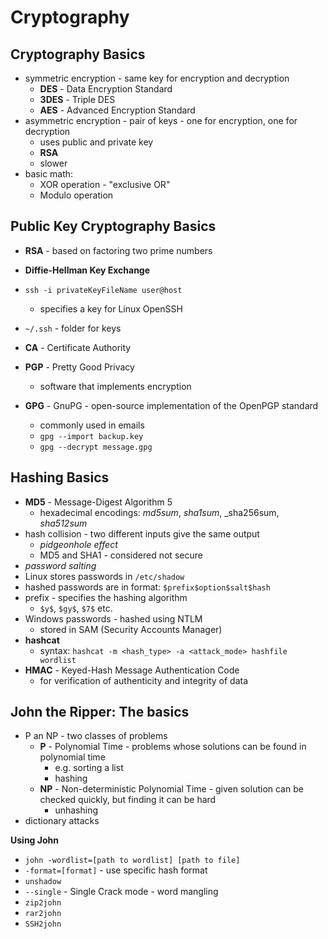 # Cryptography

## Cryptography Basics
- symmetric encryption - same key for encryption and decryption
	- **DES** - Data Encryption Standard
	- **3DES** - Triple DES
	- **AES** - Advanced Encryption Standard
- asymmetric encryption - pair of keys - one for encryption, one for decryption
	- uses public and private key
	- **RSA**
	- slower
- basic math:
	- XOR operation - "exclusive OR"
	- Modulo operation

## Public Key Cryptography Basics
- **RSA** - based on factoring two prime numbers
- **Diffie-Hellman Key Exchange**

- `ssh -i privateKeyFileName user@host`
	- specifies a key for Linux OpenSSH
- `~/.ssh` - folder for keys
- **CA** - Certificate Authority
- **PGP** - Pretty Good Privacy
	- software that implements encryption
- **GPG** - GnuPG - open-source implementation of the OpenPGP standard
	- commonly used in emails
	- `gpg --import backup.key`
	- `gpg --decrypt message.gpg`

## Hashing Basics
- **MD5** - Message-Digest Algorithm 5
	- hexadecimal encodings: _md5sum_, _sha1sum_, _sha256sum, _sha512sum_
- hash collision - two different inputs give the same output
	- _pidgeonhole effect_
	- MD5 and SHA1 - considered not secure
- _password salting_
- Linux stores passwords in `/etc/shadow`
- hashed passwords are in format: `$prefix$option$salt$hash`
- prefix - specifies the hashing algorithm
	- `$y$`, `$gy$`, `$7$` etc.
- Windows passwords - hashed using NTLM
	- stored in SAM (Security Accounts Manager)
- **hashcat**
	- syntax: `hashcat -m <hash_type> -a <attack_mode> hashfile wordlist`
- **HMAC** - Keyed-Hash Message Authentication Code
	- for verification of authenticity and integrity of data

## John the Ripper: The basics
- P an NP - two classes of problems
	- **P** - Polynomial Time - problems whose solutions can be found in polynomial time
		- e.g. sorting a list
		- hashing
	- **NP** - Non-deterministic Polynomial Time - given solution can be checked quickly, but finding it can be hard
		- unhashing
- dictionary attacks

**Using John**
- `john -wordlist=[path to wordlist] [path to file]`
- `-format=[format]` - use specific hash format
- `unshadow`
- `--single` - Single Crack mode - word mangling
- `zip2john`
- `rar2john`
- `SSH2john`